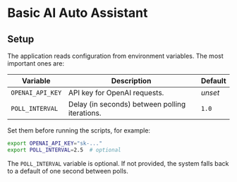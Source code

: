 # Basic AI Auto Assistant

## Setup

The application reads configuration from environment variables. The most
important ones are:

| Variable | Description | Default |
|---------|-------------|---------|
| `OPENAI_API_KEY` | API key for OpenAI requests. | _unset_ |
| `POLL_INTERVAL` | Delay (in seconds) between polling iterations. | `1.0` |

Set them before running the scripts, for example:

```bash
export OPENAI_API_KEY="sk-..."
export POLL_INTERVAL=2.5  # optional
```

The `POLL_INTERVAL` variable is optional. If not provided, the system falls
back to a default of one second between polls.

